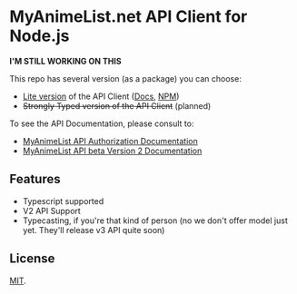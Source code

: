 # MyAnimeList.net API Client for Node.js

**I'M STILL WORKING ON THIS**

This repo has several version (as a package) you can choose:

- [Lite version](packages/mal-api-lite/) of the API Client ([Docs](packages/mal-api-lite/), [NPM](https://www.npmjs.com/package/@chez14/mal-api-lite))
- ~~Strongly Typed version of the API Client~~ (planned)

To see the API Documentation, please consult to:

- [MyAnimeList API Authorization Documentation](https://myanimelist.net/apiconfig/references/authorization)
- [MyAnimeList API beta Version 2 Documentation](https://myanimelist.net/apiconfig/references/api/v2)

## Features

- Typescript supported
- V2 API Support
- Typecasting, if you're that kind of person (no we don't offer model just yet. They'll release v3 API quite soon)

## License

[MIT](LICENSE).
